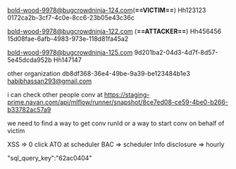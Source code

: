 bold-wood-9978@bugcrowdninja-124.com(**==VICTIM==**)
Hh123123
0172ca2b-3cf7-4c0e-8cc6-23b05e43c36c


bold-wood-9978@bugcrowdninja-122.com  (**==ATTACKER==**)
Hh456456
15d08fae-6afb-4983-973e-118d81fa45a2


bold-wood-9978@bugcrowdninja-125.com 
9d201ba2-04d3-4d7f-8d57-5e45dcda952b
Hh147147


other organization
db8df368-36e4-49be-9a39-be123484b1e3
habibhassan293@gmail.com


i can check other people conv at 
https://staging-prime.navan.com/api/mlflow/runner/snapshot/8ce7ed08-ce59-4be0-b266-b33782ac57a9

we need to find  a way to get conv runId or a way to start conv on behalf of victim

XSS => 0 click ATO at scheduler
BAC => scheduler
Info disclosure => hourly

"sql_query_key":"62ac0404"